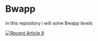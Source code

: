 # Bwapp
in this repository i will solve Bwapp levels

<a target="_blank" href="https://github-readme-medium-recent-article.vercel.app/medium/@mennashaaban00/9"><img src="https://github-readme-medium-recent-article.vercel.app/medium/@mennashaaban00/9" alt="Recent Article 9"> 
